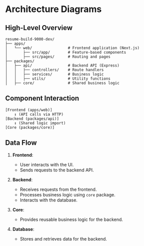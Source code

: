 # Architecture Diagrams

## High-Level Overview

```plaintext
resume-build-9000-dev/
├── apps/
│   └── web/                # Frontend application (Next.js)
│       ├── src/app/        # Feature-based components
│       ├── src/pages/      # Routing and pages
├── packages/
│   ├── api/                # Backend API (Express)
│   │   ├── controllers/    # Route handlers
│   │   ├── services/       # Business logic
│   │   ├── utils/          # Utility functions
│   ├── core/               # Shared business logic
```

## Component Interaction

```plaintext
[Frontend (apps/web)]
    ↕ (API calls via HTTP)
[Backend (packages/api)]
    ↕ (Shared logic import)
[Core (packages/core)]
```

## Data Flow

1. **Frontend**:
   - User interacts with the UI.
   - Sends requests to the backend API.

2. **Backend**:
   - Receives requests from the frontend.
   - Processes business logic using `core` package.
   - Interacts with the database.

3. **Core**:
   - Provides reusable business logic for the backend.

4. **Database**:
   - Stores and retrieves data for the backend.

```

```
